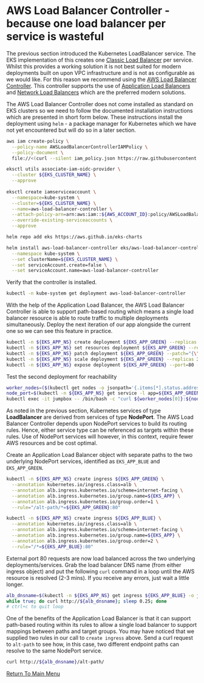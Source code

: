 # AWS Load Balancer Controller - because one load balancer per service is wasteful

The previous section introduced the Kubernetes LoadBalancer service.
The EKS implementation of this creates one [Classic Load Balancer](https://aws.amazon.com/elasticloadbalancing/classic-load-balancer/) per service.
Whilst this provides a working solution it is not best suited for modern deployments built on upon VPC infrastructure and is not as configurable as we would like.
For this reason we recommend using the [AWS Load Balancer Controller](https://docs.aws.amazon.com/eks/latest/userguide/aws-load-balancer-controller.html).
This controller supports the use of [Application Load Balancers](https://aws.amazon.com/elasticloadbalancing/application-load-balancer/) and [Network Load Balancers](https://aws.amazon.com/elasticloadbalancing/network-load-balancer/) which are the preferred modern solutions.

The AWS Load Balancer Controller does not come installed as standard on EKS clusters so we need to follow the documented installation instructions which are presented in short form below.
These instructions install the deployment using `helm` - a package manager for Kubernetes which we have not yet encountered but will do so in a later section.

```bash
aws iam create-policy \
  --policy-name AWSLoadBalancerControllerIAMPolicy \
  --policy-document \
  file://<(curl --silent iam_policy.json https://raw.githubusercontent.com/kubernetes-sigs/aws-load-balancer-controller/v2.2.0/docs/install/iam_policy.json)

eksctl utils associate-iam-oidc-provider \
  --cluster ${EKS_CLUSTER_NAME} \
  --approve
  
eksctl create iamserviceaccount \
  --namespace=kube-system \
  --cluster=${EKS_CLUSTER_NAME} \
  --name=aws-load-balancer-controller \
  --attach-policy-arn=arn:aws:iam::${AWS_ACCOUNT_ID}:policy/AWSLoadBalancerControllerIAMPolicy \
  --override-existing-serviceaccounts \
  --approve

helm repo add eks https://aws.github.io/eks-charts

helm install aws-load-balancer-controller eks/aws-load-balancer-controller \
  --namespace kube-system \
  --set clusterName=${EKS_CLUSTER_NAME} \
  --set serviceAccount.create=false \
  --set serviceAccount.name=aws-load-balancer-controller
```

Verify that the controller is installed.
```bash
kubectl -n kube-system get deployment aws-load-balancer-controller
```

With the help of the Application Load Balancer, the AWS Load Balancer Controller is able to support path-based routing which means a single load balancer resource is able to route traffic to multiple deployments simultaneously.
Deploy the next iteration of our app alongside the current one so we can see this feature in practice.
```bash
kubectl -n ${EKS_APP_NS} create deployment ${EKS_APP_GREEN} --replicas 0 --image ${EKS_APP_ECR_REPO}:${EKS_APP_VERSION_NEXT} # begin with zero replicas
kubectl -n ${EKS_APP_NS} set resources deployment ${EKS_APP_GREEN} --requests=cpu=200m,memory=200Mi                          # right-size the pods
kubectl -n ${EKS_APP_NS} patch deployment ${EKS_APP_GREEN} --patch="{\"spec\":{\"template\":{\"spec\":{\"containers\":[{\"name\":\"${EKS_APP}\",\"imagePullPolicy\":\"Always\"}]}}}}"
kubectl -n ${EKS_APP_NS} scale deployment ${EKS_APP_GREEN} --replicas 3
kubectl -n ${EKS_APP_NS} expose deployment ${EKS_APP_GREEN} --port=80 --type=NodePort
```

Test the second deployment for reachability
```bash
worker_nodes=($(kubectl get nodes -o jsonpath='{.items[*].status.addresses[?(@.type=="InternalIP")].address}'))
node_port=$(kubectl -n ${EKS_APP_NS} get service -l app=${EKS_APP_GREEN} -o jsonpath='{.items[0].spec.ports[0].nodePort}')
kubectl exec -it jumpbox -- /bin/bash -c "curl ${worker_nodes[0]}:${node_port}"
```

As noted in the previous section, Kubernetes services of type **LoadBalancer** are derived from services of type **NodePort**.
The AWS Load Balancer Controller depends upon NodePort services to build its routing rules.
Hence, either service type can be referenced as targets within these rules.
Use of NodePort services will however, in this context, require fewer AWS resources and be cost optimal.

Create an Application Load Balancer object with separate paths to the two underlying NodePort services, identified as `EKS_APP_BLUE` and `EKS_APP_GREEN`.
```bash
kubectl -n ${EKS_APP_NS} create ingress ${EKS_APP_GREEN} \
  --annotation kubernetes.io/ingress.class=alb \
  --annotation alb.ingress.kubernetes.io/scheme=internet-facing \
  --annotation alb.ingress.kubernetes.io/group.name=${EKS_APP} \
  --annotation alb.ingress.kubernetes.io/group.order=1 \
  --rule="/alt-path/*=${EKS_APP_GREEN}:80"

kubectl -n ${EKS_APP_NS} create ingress ${EKS_APP_BLUE} \
  --annotation kubernetes.io/ingress.class=alb \
  --annotation alb.ingress.kubernetes.io/scheme=internet-facing \
  --annotation alb.ingress.kubernetes.io/group.name=${EKS_APP} \
  --annotation alb.ingress.kubernetes.io/group.order=2 \
  --rule="/*=${EKS_APP_BLUE}:80"
```

External port 80 requests are now load balanced across the two underlying deployments/services. Grab the load balancer DNS name (from either ingress object) and put the following `curl` command in a loop until the AWS resource is resolved (2-3 mins). If you receive any errors, just wait a little longer.
```bash
alb_dnsname=$(kubectl -n ${EKS_APP_NS} get ingress ${EKS_APP_BLUE} -o jsonpath='{.status.loadBalancer.ingress[0].hostname}')
while true; do curl http://${alb_dnsname}; sleep 0.25; done
# ctrl+c to quit loop
```

One of the benefits of the Application Load Balancer is that it can support path-based routing within its rules to allow a single load balancer to support mappings between paths and target groups.
You may have noticed that we supplied two rules in our call to `create ingress` above.
Send a curl request to `alt-path` to see how, in this case, two different endpoint paths can resolve to the same NodePort service.
```bash
curl http://${alb_dnsname}/alt-path/
```

[Return To Main Menu](/README.md)
